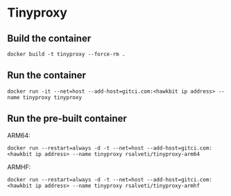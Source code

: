 # Tinyproxy

## Build the container

```
docker build -t tinyproxy --force-rm .
```

## Run the container

```
docker run -it --net=host --add-host=gitci.com:<hawkbit ip address> --name tinyproxy tinyproxy
```

## Run the pre-built container

ARM64:

```
docker run --restart=always -d -t --net=host --add-host=gitci.com:<hawkbit ip address> --name tinyproxy rsalveti/tinyproxy-arm64
```

ARMHF:

```
docker run --restart=always -d -t --net=host --add-host=gitci.com:<hawkbit ip address> --name tinyproxy rsalveti/tinyproxy-armhf
```

